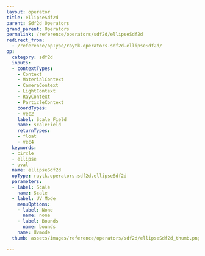 ```yaml
---
layout: operator
title: ellipseSdf2d
parent: Sdf2d Operators
grand_parent: Operators
permalink: /reference/operators/sdf2d/ellipseSdf2d
redirect_from:
  - /reference/opType/raytk.operators.sdf2d.ellipseSdf2d/
op:
  category: sdf2d
  inputs:
  - contextTypes:
    - Context
    - MaterialContext
    - CameraContext
    - LightContext
    - RayContext
    - ParticleContext
    coordTypes:
    - vec2
    label: Scale Field
    name: scaleField
    returnTypes:
    - float
    - vec4
  keywords:
  - circle
  - ellipse
  - oval
  name: ellipseSdf2d
  opType: raytk.operators.sdf2d.ellipseSdf2d
  parameters:
  - label: Scale
    name: Scale
  - label: UV Mode
    menuOptions:
    - label: None
      name: none
    - label: Bounds
      name: bounds
    name: Uvmode
  thumb: assets/images/reference/operators/sdf2d/ellipseSdf2d_thumb.png

---
```

